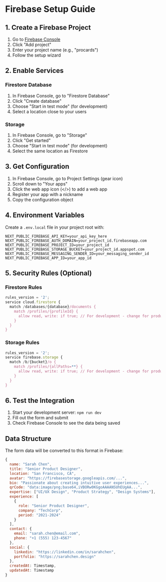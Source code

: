 # Firebase Setup Guide

## 1. Create a Firebase Project

1. Go to [Firebase Console](https://console.firebase.google.com/)
2. Click "Add project"
3. Enter your project name (e.g., "procards")
4. Follow the setup wizard

## 2. Enable Services

### Firestore Database
1. In Firebase Console, go to "Firestore Database"
2. Click "Create database"
3. Choose "Start in test mode" (for development)
4. Select a location close to your users

### Storage
1. In Firebase Console, go to "Storage"
2. Click "Get started"
3. Choose "Start in test mode" (for development)
4. Select the same location as Firestore

## 3. Get Configuration

1. In Firebase Console, go to Project Settings (gear icon)
2. Scroll down to "Your apps"
3. Click the web app icon (</>) to add a web app
4. Register your app with a nickname
5. Copy the configuration object

## 4. Environment Variables

Create a `.env.local` file in your project root with:

```env
NEXT_PUBLIC_FIREBASE_API_KEY=your_api_key_here
NEXT_PUBLIC_FIREBASE_AUTH_DOMAIN=your_project_id.firebaseapp.com
NEXT_PUBLIC_FIREBASE_PROJECT_ID=your_project_id
NEXT_PUBLIC_FIREBASE_STORAGE_BUCKET=your_project_id.appspot.com
NEXT_PUBLIC_FIREBASE_MESSAGING_SENDER_ID=your_messaging_sender_id
NEXT_PUBLIC_FIREBASE_APP_ID=your_app_id
```

## 5. Security Rules (Optional)

### Firestore Rules
```javascript
rules_version = '2';
service cloud.firestore {
  match /databases/{database}/documents {
    match /profiles/{profileId} {
      allow read, write: if true; // For development - change for production
    }
  }
}
```

### Storage Rules
```javascript
rules_version = '2';
service firebase.storage {
  match /b/{bucket}/o {
    match /profiles/{allPaths=**} {
      allow read, write: if true; // For development - change for production
    }
  }
}
```

## 6. Test the Integration

1. Start your development server: `npm run dev`
2. Fill out the form and submit
3. Check Firebase Console to see the data being saved

## Data Structure

The form data will be converted to this format in Firebase:

```javascript
{
  name: "Sarah Chen",
  title: "Senior Product Designer", 
  location: "San Francisco, CA",
  avatar: "https://firebasestorage.googleapis.com/...",
  bio: "Passionate about creating intuitive user experiences...",
  qrCode: "data:image/png;base64,iVBORw0KGgoAAAANSUhEUgAA...",
  expertise: ["UI/UX Design", "Product Strategy", "Design Systems"],
  experience: [
    {
      role: "Senior Product Designer",
      company: "TechCorp", 
      period: "2021-2024"
    }
  ],
  contact: {
    email: "sarah.chen@email.com",
    phone: "+1 (555) 123-4567"
  },
  social: {
    linkedin: "https://linkedin.com/in/sarahchen",
    portfolio: "https://sarahchen.design"
  },
  createdAt: Timestamp,
  updatedAt: Timestamp
}
``` 